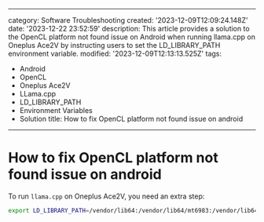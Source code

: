 ------
category: Software Troubleshooting
created: '2023-12-09T12:09:24.148Z'
date: '2023-12-22 23:52:59'
description: This article provides a solution to the OpenCL platform not found issue
  on Android when running llama.cpp on Oneplus Ace2V by instructing users to set the
  LD_LIBRARY_PATH environment variable.
modified: '2023-12-09T12:13:13.525Z'
tags:
- Android
- OpenCL
- Oneplus Ace2V
- LLama.cpp
- LD_LIBRARY_PATH
- Environment Variables
- Solution
title: How to fix OpenCL platform not found issue on android
------

# How to fix OpenCL platform not found issue on android

To run `llama.cpp` on Oneplus Ace2V, you need an extra step:

```bash
export LD_LIBRARY_PATH=/vendor/lib64:/vendor/lib64/mt6983:/vendor/lib64/egl/mt6983
```
